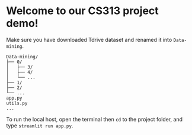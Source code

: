 # Welcome to our CS313 project demo!
Make sure you have downloaded Tdrive dataset and renamed it into `Data-mining`.

```
Data-mining/
├── 0/
│   ├── 3/
│   ├── 4/
│   └── ...
├── 1/
├── 2/
└── ...
app.py
utils.py
...
```

To run the local host, open the terminal then `cd` to the project folder, and type `streamlit run app.py`.